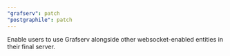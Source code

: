 ```yaml
---
"grafserv": patch
"postgraphile": patch
---
```


Enable users to use Grafserv alongside other websocket-enabled entities in their
final server.
